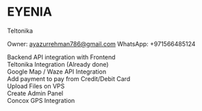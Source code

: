 # EYENIA
Teltonika 

Owner: ayazurrehman786@gmail.com
WhatsApp: +971566485124

<p> Backend API integration with Frontend <br>
Teltonika Integration (Already done) <br>
Google Map / Waze API Integration <br>
Add payment to pay from Credit/Debit Card <br>
Upload Files on VPS <br>
Create Admin Panel <br>
Concox GPS Integration <br>
